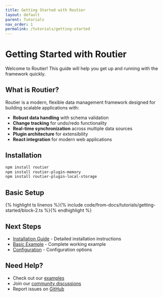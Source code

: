 ```yaml
---
title: Getting Started with Routier
layout: default
parent: Tutorials
nav_order: 1
permalink: /tutorials/getting-started
---
```


# Getting Started with Routier

Welcome to Routier! This guide will help you get up and running with the framework quickly.

## What is Routier?

Routier is a modern, flexible data management framework designed for building scalable applications with:

- **Robust data handling** with schema validation
- **Change tracking** for undo/redo functionality
- **Real-time synchronization** across multiple data sources
- **Plugin architecture** for extensibility
- **React integration** for modern web applications

## Installation

```bash
npm install routier
npm install routier-plugin-memory
npm install routier-plugin-local-storage
```

## Basic Setup

{% highlight ts linenos %}{% include code/from-docs/tutorials/getting-started/block-2.ts %}{% endhighlight %}

## Next Steps

- [Installation Guide](installation.md) - Detailed installation instructions
- [Basic Example](basic-example.md) - Complete working example
- [Configuration](configuration.md) - Configuration options

## Need Help?

- Check out our [examples](../examples/basic/README.md)
- Join our [community discussions](https://github.com/your-username/routier/discussions)
- Report issues on [GitHub](https://github.com/your-username/routier/issues)
